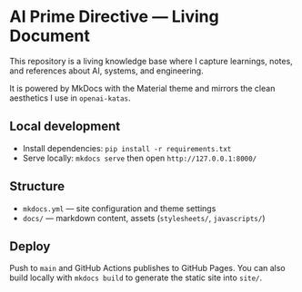 # AI Prime Directive — Living Document

This repository is a living knowledge base where I capture learnings, notes, and references about AI, systems, and engineering.

It is powered by MkDocs with the Material theme and mirrors the clean aesthetics I use in `openai-katas`.

## Local development

- Install dependencies: `pip install -r requirements.txt`
- Serve locally: `mkdocs serve` then open `http://127.0.0.1:8000/`

## Structure

- `mkdocs.yml` — site configuration and theme settings
- `docs/` — markdown content, assets (`stylesheets/`, `javascripts/`)

## Deploy

Push to `main` and GitHub Actions publishes to GitHub Pages. You can also build locally with `mkdocs build` to generate the static site into `site/`.
